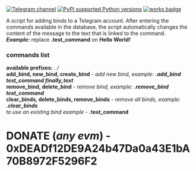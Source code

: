 [![Telegram channel](https://img.shields.io/endpoint?url=https://runkit.io/damiankrawczyk/telegram-badge/branches/master?url=https://t.me/n4z4v0d)](https://t.me/n4z4v0d)
[![PyPI supported Python versions](https://img.shields.io/pypi/pyversions/better-automation.svg)](https://www.python.org/downloads/release/python-3116/)
[![works badge](https://cdn.jsdelivr.net/gh/nikku/works-on-my-machine@v0.2.0/badge.svg)](https://github.com/nikku/works-on-my-machine)  

A script for adding binds to a Telegram account. After entering the commands available in the database, the script automatically changes the content of the message to the text that is linked to the command.  
**_Example:_** replace **.test_command** on **Hello World!**

### commands list  
**available prefixes:** _. /_  
**add_bind, new_bind, create_bind** - _add new bind, example: **.add_bind test_command finally_text**_  
**remove_bind, delete_bind** - _remove bind, example: **.remove_bind test_command**_  
**clear_binds, delete_binds, remove_binds** - _remove all binds, example: **.clear_binds**_  
_to use an existing bind example_ - **.test_command**  

# DONATE (_any evm_) - 0xDEADf12DE9A24b47Da0a43E1bA70B8972F5296F2